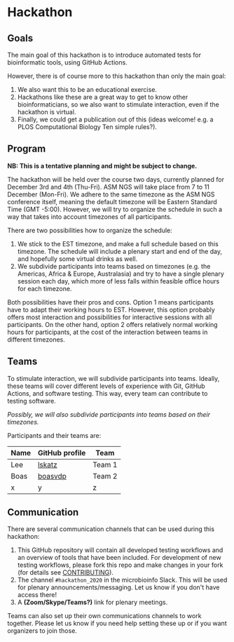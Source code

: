 # Hackathon

## Goals

The main goal of this hackathon is to introduce automated tests for bioinformatic tools, using GitHub Actions. 

However, there is of course more to this hackathon than only the main goal: 

1. We also want this to be an educational exercise.
2. Hackathons like these are a great way to get to know other bioinformaticians, so we also want to stimulate interaction, even if the hackathon is virtual.
3. Finally, we could get a publication out of this (ideas welcome! e.g. a PLOS Computational Biology Ten simple rules?).

## Program

**NB: This is a tentative planning and might be subject to change.**

The hackathon will be held over the course two days, currently planned for December 3rd and 4th (Thu-Fri). ASM NGS will take place from 7 to 11 December (Mon-Fri).
We adhere to the same timezone as the ASM NGS conference itself, meaning the default timezone will be Eastern Standard Time (GMT -5:00).
However, we will try to organize the schedule in such a way that takes into account timezones of all participants.

There are two possibilities how to organize the schedule:

1. We stick to the EST timezone, and make a full schedule based on this timezone. The schedule will include a plenary start and end of the day, and hopefully some virtual drinks as well.
2. We subdivide participants into teams based on timezones (e.g. the Americas, Africa & Europe, Australasia) and try to have a single plenary session each day, which more of less falls within feasible office hours for each timezone.

Both possibilities have their pros and cons. Option 1 means participants have to adapt their working hours to EST. However, this option probably offers most interaction and possibilities for interactive sessions with all participants. 
On the other hand, option 2 offers relatively normal working hours for participants, at the cost of the interaction between teams in different timezones.

## Teams

To stimulate interaction, we will subdivide participants into teams. Ideally, these teams will cover different levels of experience with Git, GitHub Actions, and software testing.
This way, every team can contribute to testing software.

*Possibly, we will also subdivide participants into teams based on their timezones.*

Participants and their teams are:

Name|GitHub profile|Team
---|---|---
Lee|[lskatz](https://github.com/lskatz)|Team 1
Boas|[boasvdp](https://github.com/boasvdp)|Team 2
x|y|z

## Communication

There are several communication channels that can be used during this hackathon:
1. This GitHub repository will contain all developed testing workflows and an overview of tools that have been included. For development of new testing workflows, please fork this repo and make changes in your fork (for details see [CONTRIBUTING](CONTRIBUTING.md)).
2. The channel `#hackathon_2020` in the microbioinfo Slack. This will be used for plenary announcements/messaging. Let us know if you don't have access there!
3. A **(Zoom/Skype/Teams?)** link for plenary meetings.

Teams can also set up their own communications channels to work together. Please let us know if you need help setting these up or if you want organizers to join those.
